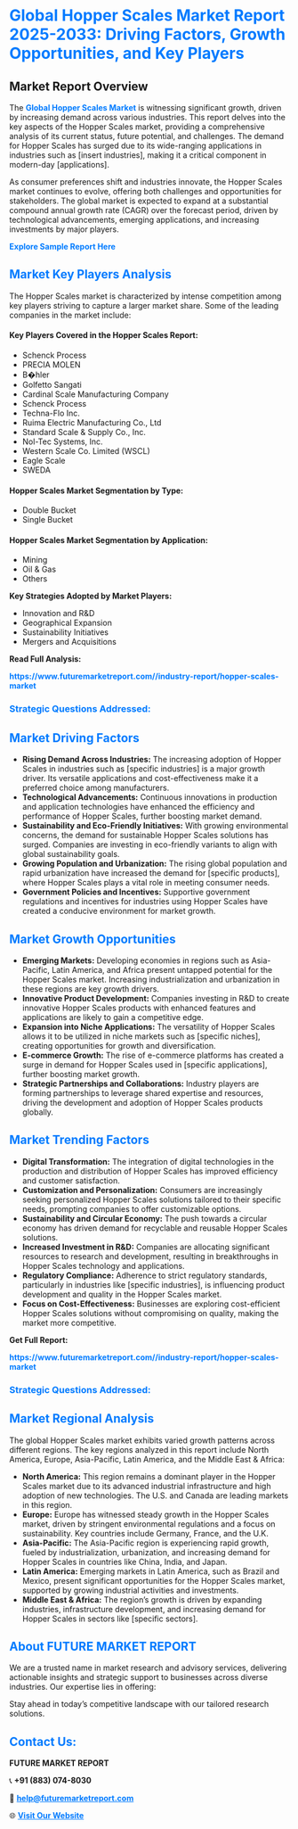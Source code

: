 <h1 style="color: #007BFF;">Global Hopper Scales Market Report 2025-2033: Driving Factors, Growth Opportunities, and Key Players</h1>

<section id="overview">
<h2>Market Report Overview</h2>
<p>The <a href="https://www.futuremarketreport.com//industry-report/hopper-scales-market" style="color: #007BFF; text-decoration: none;"><strong>Global Hopper Scales Market</strong></a> is witnessing significant growth, driven by increasing demand across various industries. This report delves into the key aspects of the Hopper Scales market, providing a comprehensive analysis of its current status, future potential, and challenges. The demand for Hopper Scales has surged due to its wide-ranging applications in industries such as [insert industries], making it a critical component in modern-day [applications].</p>
<p>As consumer preferences shift and industries innovate, the Hopper Scales market continues to evolve, offering both challenges and opportunities for stakeholders. The global market is expected to expand at a substantial compound annual growth rate (CAGR) over the forecast period, driven by technological advancements, emerging applications, and increasing investments by major players.</p>
</section>

<section id="overview">
<p><a href="https://www.futuremarketreport.com//request-sample/reportId=54953" style="color: #007BFF; text-decoration: none;"><strong>Explore Sample Report Here</strong></a></p>
</section>

<section id="key-players">
<h2 style="color: #007BFF;">Market Key Players Analysis</h2>
<p>The Hopper Scales market is characterized by intense competition among key players striving to capture a larger market share. Some of the leading companies in the market include:</p>
<h4>Key Players Covered in the Hopper Scales Report:</h4>
<ul><li>Schenck Process</li><li>PRECIA MOLEN</li><li>B�hler</li><li>Golfetto Sangati</li><li>Cardinal Scale Manufacturing Company</li><li>Schenck Process</li><li>Techna-Flo Inc.</li><li>Ruima Electric Manufacturing Co., Ltd</li><li>Standard Scale &amp; Supply Co., Inc.</li><li>Nol-Tec Systems, Inc.</li><li>Western Scale Co. Limited (WSCL)</li><li>Eagle Scale</li><li>SWEDA</li></ul>
<h4>Hopper Scales Market Segmentation by Type:</h4>
<ul><li>Double Bucket</li><li>Single Bucket</li></ul>

<h4>Hopper Scales Market Segmentation by Application:</h4>
<ul><li>Mining</li><li>Oil &amp; Gas</li><li>Others</li></ul>
<p><strong>Key Strategies Adopted by Market Players:</strong></p>
<ul>
<li>Innovation and R&D</li>
<li>Geographical Expansion</li>
<li>Sustainability Initiatives</li>
<li>Mergers and Acquisitions</li>
</ul>
</section>

<section>
<p><strong>Read Full Analysis: </strong></p><a href="https://www.futuremarketreport.com//industry-report/hopper-scales-market" style="color: #007BFF; text-decoration: none;"><strong>https://www.futuremarketreport.com//industry-report/hopper-scales-market</strong></a>
<h3 style="color: #007BFF;">Strategic Questions Addressed:</h3>
</section>

<section id="driving-factors">
<h2 style="color: #007BFF;">Market Driving Factors</h2>
<ul>
<li><strong>Rising Demand Across Industries:</strong> The increasing adoption of Hopper Scales in industries such as [specific industries] is a major growth driver. Its versatile applications and cost-effectiveness make it a preferred choice among manufacturers.</li>
<li><strong>Technological Advancements:</strong> Continuous innovations in production and application technologies have enhanced the efficiency and performance of Hopper Scales, further boosting market demand.</li>
<li><strong>Sustainability and Eco-Friendly Initiatives:</strong> With growing environmental concerns, the demand for sustainable Hopper Scales solutions has surged. Companies are investing in eco-friendly variants to align with global sustainability goals.</li>
<li><strong>Growing Population and Urbanization:</strong> The rising global population and rapid urbanization have increased the demand for [specific products], where Hopper Scales plays a vital role in meeting consumer needs.</li>
<li><strong>Government Policies and Incentives:</strong> Supportive government regulations and incentives for industries using Hopper Scales have created a conducive environment for market growth.</li>
</ul>
</section>

<section id="growth-opportunities">
<h2 style="color: #007BFF;">Market Growth Opportunities</h2>
<ul>
<li><strong>Emerging Markets:</strong> Developing economies in regions such as Asia-Pacific, Latin America, and Africa present untapped potential for the Hopper Scales market. Increasing industrialization and urbanization in these regions are key growth drivers.</li>
<li><strong>Innovative Product Development:</strong> Companies investing in R&D to create innovative Hopper Scales products with enhanced features and applications are likely to gain a competitive edge.</li>
<li><strong>Expansion into Niche Applications:</strong> The versatility of Hopper Scales allows it to be utilized in niche markets such as [specific niches], creating opportunities for growth and diversification.</li>
<li><strong>E-commerce Growth:</strong> The rise of e-commerce platforms has created a surge in demand for Hopper Scales used in [specific applications], further boosting market growth.</li>
<li><strong>Strategic Partnerships and Collaborations:</strong> Industry players are forming partnerships to leverage shared expertise and resources, driving the development and adoption of Hopper Scales products globally.</li>
</ul>
</section>

<section id="trending-factors">
<h2 style="color: #007BFF;">Market Trending Factors</h2>
<ul>
<li><strong>Digital Transformation:</strong> The integration of digital technologies in the production and distribution of Hopper Scales has improved efficiency and customer satisfaction.</li>
<li><strong>Customization and Personalization:</strong> Consumers are increasingly seeking personalized Hopper Scales solutions tailored to their specific needs, prompting companies to offer customizable options.</li>
<li><strong>Sustainability and Circular Economy:</strong> The push towards a circular economy has driven demand for recyclable and reusable Hopper Scales solutions.</li>
<li><strong>Increased Investment in R&D:</strong> Companies are allocating significant resources to research and development, resulting in breakthroughs in Hopper Scales technology and applications.</li>
<li><strong>Regulatory Compliance:</strong> Adherence to strict regulatory standards, particularly in industries like [specific industries], is influencing product development and quality in the Hopper Scales market.</li>
<li><strong>Focus on Cost-Effectiveness:</strong> Businesses are exploring cost-efficient Hopper Scales solutions without compromising on quality, making the market more competitive.</li>
</ul>
</section>

<section>
<p><strong>Get Full Report: </strong></p><a href="https://www.futuremarketreport.com//industry-report/hopper-scales-market" style="color: #007BFF; text-decoration: none;"><strong>https://www.futuremarketreport.com//industry-report/hopper-scales-market</strong></a>
<h3 style="color: #007BFF;">Strategic Questions Addressed:</h3>
</section>


<section id="regional-analysis">
<h2 style="color: #007BFF;">Market Regional Analysis</h2>
<p>The global Hopper Scales market exhibits varied growth patterns across different regions. The key regions analyzed in this report include North America, Europe, Asia-Pacific, Latin America, and the Middle East & Africa:</p>
<ul>
<li><strong>North America:</strong> This region remains a dominant player in the Hopper Scales market due to its advanced industrial infrastructure and high adoption of new technologies. The U.S. and Canada are leading markets in this region.</li>
<li><strong>Europe:</strong> Europe has witnessed steady growth in the Hopper Scales market, driven by stringent environmental regulations and a focus on sustainability. Key countries include Germany, France, and the U.K.</li>
<li><strong>Asia-Pacific:</strong> The Asia-Pacific region is experiencing rapid growth, fueled by industrialization, urbanization, and increasing demand for Hopper Scales in countries like China, India, and Japan.</li>
<li><strong>Latin America:</strong> Emerging markets in Latin America, such as Brazil and Mexico, present significant opportunities for the Hopper Scales market, supported by growing industrial activities and investments.</li>
<li><strong>Middle East & Africa:</strong> The region’s growth is driven by expanding industries, infrastructure development, and increasing demand for Hopper Scales in sectors like [specific sectors].</li>
</ul>
</section>

<footer>
<h2 style="color: #007BFF;">About FUTURE MARKET REPORT</h2>
<p>We are a trusted name in market research and advisory services, delivering actionable insights and strategic support to businesses across diverse industries. Our expertise lies in offering:</p>

<p>Stay ahead in today’s competitive landscape with our tailored research solutions.</p>

<h2 style="color: #007BFF;">Contact Us:</h2>
<p><strong>FUTURE MARKET REPORT</strong></p>
<p>📞 <strong>+91 (883) 074-8030</strong></p>
<p>📧 <strong><a href="mailto:help@futuremarketreport.com" style="color: #007BFF;">help@futuremarketreport.com</a></strong></p>
<p>🌐 <strong><a href="https://www.futuremarketreport.com/" style="color: #007BFF;">Visit Our Website</a></strong></p>
</footer>